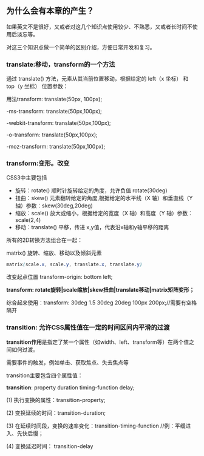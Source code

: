 ## 为什么会有本章的产生？

如果英文不是很好，又或者对这几个知识点使用较少、不熟悉，又或者长时间不使用后淡忘等。

对这三个知识点做一个简单的区别介绍，方便日常开发和复习。



### translate:移动，transform的一个方法

通过 translate() 方法，元素从其当前位置移动，根据给定的 left（x 坐标） 和 top（y 坐标） 位置参数：

用法transform: translate(50px, 100px);

-ms-transform: translate(50px,100px);

-webkit-transform: translate(50px,100px);

-o-transform: translate(50px,100px); 

-moz-transform: translate(50px,100px);

 

### transform:变形。改变

CSS3中主要包括 

- 旋转：rotate() 顺时针旋转给定的角度，允许负值 rotate(30deg)
- 扭曲：skew() 元素翻转给定的角度,根据给定的水平线（X 轴）和垂直线（Y 轴）参数：skew(30deg,20deg)
- 缩放：scale() 放大或缩小，根据给定的宽度（X 轴）和高度（Y 轴）参数： scale(2,4)
- 移动：translate() 平移，传进 x,y值，代表沿x轴和y轴平移的距离

所有的2D转换方法组合在一起： 

matrix()  旋转、缩放、移动以及倾斜元素  

 ```css
matrix(scale.x, scale.y, translate.x, translate.y)
 ```

改变起点位置 transform-origin: bottom left;



**transform: rotate旋转|scale缩放|skew扭曲|translate移动|matrix矩阵变形；**

综合起来使用：transform: 30deg 1.5 30deg 20deg 100px 200px;//需要有空格隔开



### transition: 允许CSS属性值在一定的时间区间内平滑的过渡

**transition作用**是指定了某一个属性（如width、left、transform等）在两个值之间如何过渡。



需要事件的触发，例如单击、获取焦点、失去焦点等

transition主要包含四个属性值：

**transition**: property duration timing-function delay;

(1) 执行变换的属性：transition-property;

(2) 变换延续的时间：transition-duration;

(3) 在延续时间段，变换的速率变化：transition-timing-function //例：平缓进入、先快后慢；

(4) 变换延迟时间： transition-delay
